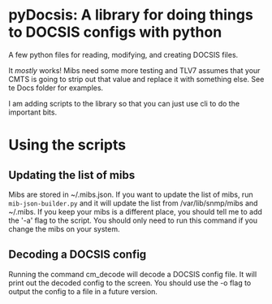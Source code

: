pyDocsis: A library for doing things to DOCSIS configs with python
=========

A few python files for reading, modifying, and creating DOCSIS files.

It *mostly* works! Mibs need some more testing and TLV7 assumes that your CMTS is going to strip out that value and replace it with something else. See te Docs folder for examples.

I am adding scripts to the library so that you can just use cli to do the important bits.

# Using the scripts

## Updating the list of mibs

Mibs are stored in ~/.mibs.json. If you want to update the list of mibs, run `mib-json-builder.py` and it will update the list from /var/lib/snmp/mibs and  ~/.mibs. If you keep your mibs is a different place, you should tell me to add the '-a' flag to the script. You should only need to run this command if you change the mibs on your system.

## Decoding a DOCSIS config

Running the command cm_decode will decode a DOCSIS config file. It will print out the decoded config to the screen. You should use the -o flag to output the config to a file in a future version.